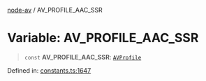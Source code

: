 [node-av](../globals.md) / AV\_PROFILE\_AAC\_SSR

# Variable: AV\_PROFILE\_AAC\_SSR

> `const` **AV\_PROFILE\_AAC\_SSR**: [`AVProfile`](../type-aliases/AVProfile.md)

Defined in: [constants.ts:1647](https://github.com/seydx/av/blob/f8631fc881b394300b1479f511d55cf1c370a87f/src/constants/constants.ts#L1647)
